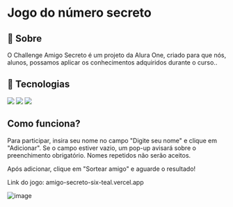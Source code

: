 <h1>Jogo do número secreto</h1>

<h2> 🔖  Sobre</h2>
<p> O Challenge Amigo Secreto é um projeto da Alura One, criado para que nós, alunos, possamos aplicar os conhecimentos adquiridos durante o curso..</p>

##   🚀  Tecnologias
<div>
  <img src="https://img.shields.io/badge/HTML-239120?style=for-the-badge&logo=html5&logoColor=white">
  <img src="https://img.shields.io/badge/CSS-239120?&style=for-the-badge&logo=css3&logoColor=white">
  <img src="https://img.shields.io/badge/JavaScript-F7DF1E?style=for-the-badge&logo=javascript&logoColor=black">
</div>

## Como funciona?

Para participar, insira seu nome no campo "Digite seu nome" e clique em "Adicionar". 
Se o campo estiver vazio, um pop-up avisará sobre o preenchimento obrigatório.
Nomes repetidos não serão aceitos.

Após adicionar, clique em "Sortear amigo" e aguarde o resultado!

Link do jogo: amigo-secreto-six-teal.vercel.app


![image](https://github.com/user-attachments/assets/4991e494-7858-47fb-b8c0-e0cfc03abec0)
